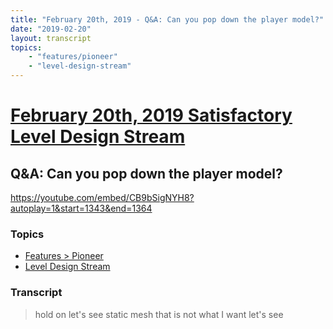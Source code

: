 ```yaml
---
title: "February 20th, 2019 - Q&A: Can you pop down the player model?"
date: "2019-02-20"
layout: transcript
topics: 
    - "features/pioneer"
    - "level-design-stream"
---
```

# [February 20th, 2019 Satisfactory Level Design Stream](../2019-02-20.md)
## Q&A: Can you pop down the player model?
https://youtube.com/embed/CB9bSigNYH8?autoplay=1&start=1343&end=1364
### Topics
* [Features > Pioneer](../topics/features/pioneer.md)
* [Level Design Stream](../topics/level-design-stream.md)

### Transcript

> hold on let's see static mesh that is
> not what I want let's see
